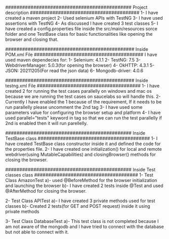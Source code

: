############################################# Project description #######################################
1- I have created a maven project
2- Used selenium APIs with TestNG
3- I have used assertions with TestNG
4- As discussed I have created 3 test classes
5- I have created a config.properties file inside the src/main/resources sorce folder and one TestBase class for basic functionalities like opening the browser and closing that.

############################################## Inside POM.xml File #######################################
I have used maven dependecies for:
1- Selenium: 4.1.1
2- TestNG: 7.5
3- WebdriverManager: 5.0.3(for opening the browser)
4- OkHTTP: 4.3.1
5- JSON: 20211205(For read the json data)
6- Mongodb-driver: 4.0.6

############################################## Inside testng.xml File #####################################
1- I have created 2 <test> for running the test cases parallelly on windows and mac os because we are running the test cases on saucelabs so will handle this.
2- Currently I have enabled the 1 <test> because of the requirement, If it needs to be run parallelly please uncomment the 2nd <test> tag
3- I have used some parameters value for configuring the browser setup and platform
4- I have used parallel="tests" keyword in <suite> tag so that we can run the test parallelly if 2nd <test> is enabled then it will run parellelly.

############################################# Inside TestBase class ########################################
1- I have created TestBase class constructor inside it and defined the code for the properties file.
2- I have created one initialization() for local and remote webdriver(using MutableCapabilities) and closingBrowser() methods for closing the browser.

############################################# Inside Test classes class #####################################
1- Test Class AmazonTest
    a)- used @BeforeMethod for the browser initialization and launching the browser
    b)- I have created 2 tests inside @Test and used @AfterMethod for closing the browser.

2- Test Class APITest
    a)- I have created 3 private methods used for test classes
    b)- Created 2 tests(for GET and POST request) inside it using private methods

3- Test Class DatabaseTest
    a)- This test class is not completed because I am not aware of the mongodb and I have tried to connect with the database but not able to connect with it.





